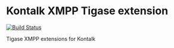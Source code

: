 Kontalk XMPP Tigase extension
=============================

[![Build Status](https://travis-ci.org/kontalk/tigase-extension.svg?branch=master)](https://travis-ci.org/kontalk/tigase-extension)

Tigase XMPP extensions for Kontalk

